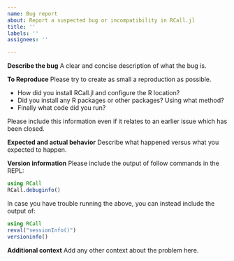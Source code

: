 ```yaml
---
name: Bug report
about: Report a suspected bug or incompatibility in RCall.jl
title: ''
labels: ''
assignees: ''

---
```


**Describe the bug**
A clear and concise description of what the bug is.

**To Reproduce**
Please try to create as small a reproduction as possible.

 * How did you install RCall.jl and configure the R location?
 * Did you install any R packages or other packages? Using what method? 
 * Finally what code did you run?

Please include this information even if it relates to an earlier issue which has been closed.

**Expected and actual behavior**
Describe what happened versus what you expected to happen.

**Version information**
Please include the output of follow commands in the REPL:

```julia
using RCall
RCall.debuginfo()
```

In case you have trouble running the above, you can instead include the output of:
```julia
using RCall
reval("sessionInfo()")
versioninfo()
```

**Additional context**
Add any other context about the problem here.

